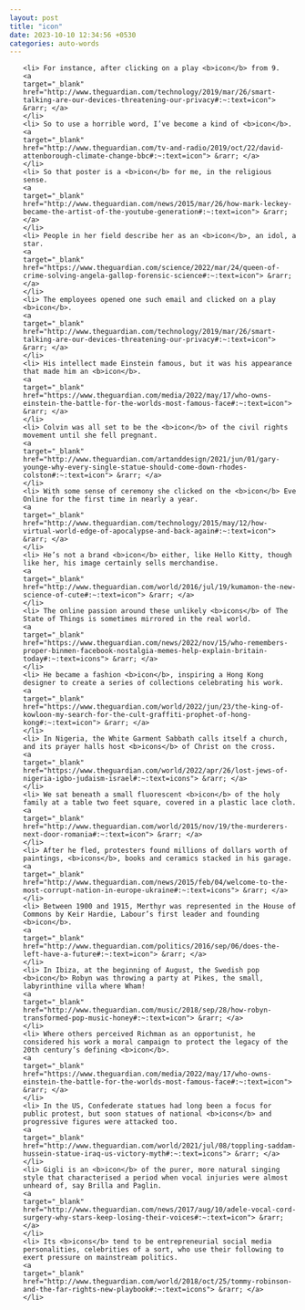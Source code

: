 ```yaml
---
layout: post
title: "icon"
date: 2023-10-10 12:34:56 +0530
categories: auto-words
---
```

<ol>

    <li> For instance, after clicking on a play <b>icon</b> from 9.
    <a 
    target="_blank" 
    href="http://www.theguardian.com/technology/2019/mar/26/smart-talking-are-our-devices-threatening-our-privacy#:~:text=icon"> &rarr; </a>
    </li>
    <li> So to use a horrible word, I’ve become a kind of <b>icon</b>.
    <a 
    target="_blank" 
    href="http://www.theguardian.com/tv-and-radio/2019/oct/22/david-attenborough-climate-change-bbc#:~:text=icon"> &rarr; </a>
    </li>
    <li> So that poster is a <b>icon</b> for me, in the religious sense.
    <a 
    target="_blank" 
    href="http://www.theguardian.com/news/2015/mar/26/how-mark-leckey-became-the-artist-of-the-youtube-generation#:~:text=icon"> &rarr; </a>
    </li>
    <li> People in her field describe her as an <b>icon</b>, an idol, a star.
    <a 
    target="_blank" 
    href="https://www.theguardian.com/science/2022/mar/24/queen-of-crime-solving-angela-gallop-forensic-science#:~:text=icon"> &rarr; </a>
    </li>
    <li> The employees opened one such email and clicked on a play <b>icon</b>.
    <a 
    target="_blank" 
    href="http://www.theguardian.com/technology/2019/mar/26/smart-talking-are-our-devices-threatening-our-privacy#:~:text=icon"> &rarr; </a>
    </li>
    <li> His intellect made Einstein famous, but it was his appearance that made him an <b>icon</b>.
    <a 
    target="_blank" 
    href="https://www.theguardian.com/media/2022/may/17/who-owns-einstein-the-battle-for-the-worlds-most-famous-face#:~:text=icon"> &rarr; </a>
    </li>
    <li> Colvin was all set to be the <b>icon</b> of the civil rights movement until she fell pregnant.
    <a 
    target="_blank" 
    href="http://www.theguardian.com/artanddesign/2021/jun/01/gary-younge-why-every-single-statue-should-come-down-rhodes-colston#:~:text=icon"> &rarr; </a>
    </li>
    <li> With some sense of ceremony she clicked on the <b>icon</b> Eve Online for the first time in nearly a year.
    <a 
    target="_blank" 
    href="http://www.theguardian.com/technology/2015/may/12/how-virtual-world-edge-of-apocalypse-and-back-again#:~:text=icon"> &rarr; </a>
    </li>
    <li> He’s not a brand <b>icon</b> either, like Hello Kitty, though like her, his image certainly sells merchandise.
    <a 
    target="_blank" 
    href="http://www.theguardian.com/world/2016/jul/19/kumamon-the-new-science-of-cute#:~:text=icon"> &rarr; </a>
    </li>
    <li> The online passion around these unlikely <b>icons</b> of The State of Things is sometimes mirrored in the real world.
    <a 
    target="_blank" 
    href="https://www.theguardian.com/news/2022/nov/15/who-remembers-proper-binmen-facebook-nostalgia-memes-help-explain-britain-today#:~:text=icons"> &rarr; </a>
    </li>
    <li> He became a fashion <b>icon</b>, inspiring a Hong Kong designer to create a series of collections celebrating his work.
    <a 
    target="_blank" 
    href="https://www.theguardian.com/world/2022/jun/23/the-king-of-kowloon-my-search-for-the-cult-graffiti-prophet-of-hong-kong#:~:text=icon"> &rarr; </a>
    </li>
    <li> In Nigeria, the White Garment Sabbath calls itself a church, and its prayer halls host <b>icons</b> of Christ on the cross.
    <a 
    target="_blank" 
    href="https://www.theguardian.com/world/2022/apr/26/lost-jews-of-nigeria-igbo-judaism-israel#:~:text=icons"> &rarr; </a>
    </li>
    <li> We sat beneath a small fluorescent <b>icon</b> of the holy family at a table two feet square, covered in a plastic lace cloth.
    <a 
    target="_blank" 
    href="http://www.theguardian.com/world/2015/nov/19/the-murderers-next-door-romania#:~:text=icon"> &rarr; </a>
    </li>
    <li> After he fled, protesters found millions of dollars worth of paintings, <b>icons</b>, books and ceramics stacked in his garage.
    <a 
    target="_blank" 
    href="http://www.theguardian.com/news/2015/feb/04/welcome-to-the-most-corrupt-nation-in-europe-ukraine#:~:text=icons"> &rarr; </a>
    </li>
    <li> Between 1900 and 1915, Merthyr was represented in the House of Commons by Keir Hardie, Labour’s first leader and founding <b>icon</b>.
    <a 
    target="_blank" 
    href="http://www.theguardian.com/politics/2016/sep/06/does-the-left-have-a-future#:~:text=icon"> &rarr; </a>
    </li>
    <li> In Ibiza, at the beginning of August, the Swedish pop <b>icon</b> Robyn was throwing a party at Pikes, the small, labyrinthine villa where Wham!
    <a 
    target="_blank" 
    href="http://www.theguardian.com/music/2018/sep/28/how-robyn-transformed-pop-music-honey#:~:text=icon"> &rarr; </a>
    </li>
    <li> Where others perceived Richman as an opportunist, he considered his work a moral campaign to protect the legacy of the 20th century’s defining <b>icon</b>.
    <a 
    target="_blank" 
    href="https://www.theguardian.com/media/2022/may/17/who-owns-einstein-the-battle-for-the-worlds-most-famous-face#:~:text=icon"> &rarr; </a>
    </li>
    <li> In the US, Confederate statues had long been a focus for public protest, but soon statues of national <b>icons</b> and progressive figures were attacked too.
    <a 
    target="_blank" 
    href="http://www.theguardian.com/world/2021/jul/08/toppling-saddam-hussein-statue-iraq-us-victory-myth#:~:text=icons"> &rarr; </a>
    </li>
    <li> Gigli is an <b>icon</b> of the purer, more natural singing style that characterised a period when vocal injuries were almost unheard of, say Brilla and Paglin.
    <a 
    target="_blank" 
    href="http://www.theguardian.com/news/2017/aug/10/adele-vocal-cord-surgery-why-stars-keep-losing-their-voices#:~:text=icon"> &rarr; </a>
    </li>
    <li> Its <b>icons</b> tend to be entrepreneurial social media personalities, celebrities of a sort, who use their following to exert pressure on mainstream politics.
    <a 
    target="_blank" 
    href="http://www.theguardian.com/world/2018/oct/25/tommy-robinson-and-the-far-rights-new-playbook#:~:text=icons"> &rarr; </a>
    </li>